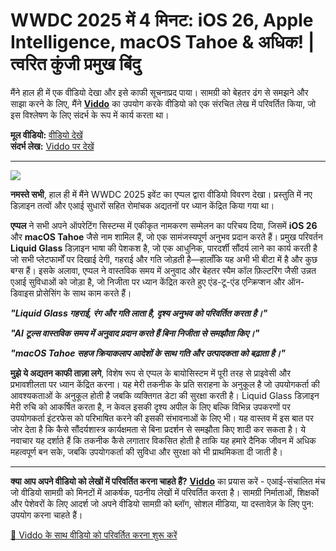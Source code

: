 # WWDC 2025 में 4 मिनट: iOS 26, Apple Intelligence, macOS Tahoe & अधिक! | त्वरित कुंजी प्रमुख बिंदु

मैंने हाल ही में एक वीडियो देखा और इसे काफी सूचनाप्रद पाया। सामग्री को बेहतर ढंग से समझने और साझा करने के लिए, मैंने **[Viddo](https://viddo.pro/)** का उपयोग करके वीडियो को एक संरचित लेख में परिवर्तित किया, जो इस विश्लेषण के लिए संदर्भ के रूप में कार्य करता था।

**मूल वीडियो:** [वीडियो देखें](https://www.youtube.com/watch?v=vRZexHISLxs)  
**संदर्भ लेख:** [Viddo पर देखें](https://viddo.pro/zh/video-result/2c365f1d-f43d-4911-bdd2-a8a31e56b4e3)

---

![](https://img.youtube.com/vi/vRZexHISLxs/0.jpg)

**नमस्ते सभी**, हाल ही में मैंने WWDC 2025 इवेंट का एप्पल द्वारा वीडियो विवरण देखा। प्रस्तुति में नए डिज़ाइन तत्वों और एआई सुधारों सहित रोमांचक अद्यतनों पर ध्यान केंद्रित किया गया था।

**एप्पल** ने सभी अपने ऑपरेटिंग सिस्टम्स में एकीकृत नामकरण सम्मेलन का परिचय दिया, जिसमें **iOS 26** और **macOS Tahoe** जैसे नाम शामिल हैं, जो एक सामंजस्यपूर्ण अनुभव प्रदान करते हैं। प्रमुख परिवर्तन **Liquid Glass** डिज़ाइन भाषा की पेशकश है, जो एक आधुनिक, पारदर्शी सौंदर्य लाने का कार्य करती है जो सभी प्लेटफार्मों पर दिखाई देगी, गहराई और गति जोड़ती है—हालाँकि यह अभी भी बीटा में है और कुछ बग्स हैं। इसके अलावा, एप्पल ने वास्तविक समय में अनुवाद और बेहतर स्पैम कॉल फ़िल्टरिंग जैसी उन्नत एआई सुविधाओं को जोड़ा है, जो निजीता पर ध्यान केंद्रित करते हुए एंड-टू-एंड एन्क्रिप्शन और ऑन-डिवाइस प्रोसेसिंग के साथ काम करते हैं।

***"Liquid Glass गहराई, रंग और गति लाता है, दृश्य अनुभव को परिवर्तित करता है।"***

***"AI टूल्स वास्तविक समय में अनुवाद प्रदान करते हैं बिना निजीता से समझौता किए।"***

***"macOS Tahoe सहज क्रियाकलाप आदेशों के साथ गति और उत्पादकता को बढ़ाता है।"***

**मुझे ये अद्यतन काफी ताज़ा लगे**, विशेष रूप से एप्पल के बायोसिस्टम में पूरी तरह से प्राइवेसी और प्रभावशीलता पर ध्यान केंद्रित करना। यह मेरी तकनीक के प्रति सराहना के अनुकूल है जो उपयोगकर्ता की आवश्यकताओं के अनुकूल होती है जबकि व्यक्तिगत डेटा की सुरक्षा करती है। Liquid Glass डिज़ाइन मेरी रुचि को आकर्षित करता है, न केवल इसकी दृश्य अपील के लिए बल्कि विभिन्न उपकरणों पर उपयोगकर्ता इंटरफेस को परिभाषित करने की इसकी संभावनाओं के लिए भी। यह वास्तव में इस बात पर जोर देता है कि कैसे सौंदर्यशास्त्र कार्यक्षमता से बिना प्रदर्शन से समझौता किए शादी कर सकता है। ये नवाचार यह दर्शाते हैं कि तकनीक कैसे लगातार विकसित होती है ताकि यह हमारे दैनिक जीवन में अधिक महत्वपूर्ण बन सके, जबकि उपयोगकर्ता की सुविधा और सुरक्षा को भी प्राथमिकता दी जाती है।

---

**क्या आप अपने वीडियो को लेखों में परिवर्तित करना चाहते हैं?** **[Viddo](https://viddo.pro/)** का प्रयास करें - एआई-संचालित मंच जो वीडियो सामग्री को मिनटों में आकर्षक, पठनीय लेखों में परिवर्तित करता है। सामग्री निर्माताओं, शिक्षकों और पेशेवरों के लिए आदर्श जो अपने वीडियो सामग्री को ब्लॉग, सोशल मीडिया, या दस्तावेज़ के लिए पुन: उपयोग करना चाहते हैं।

[🚀 Viddo के साथ वीडियो को परिवर्तित करना शुरू करें](https://viddo.pro/)